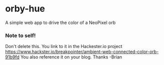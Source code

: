# orby-hue
A simple web app to drive the color of a NeoPixel orb

### Note to self!
Don't delete this. You link to it in the Hackester.io project https://www.hackster.io/breakpointer/ambient-web-connected-color-orb-91b9fd
You also reference it on your blog. Thanks -Brian
